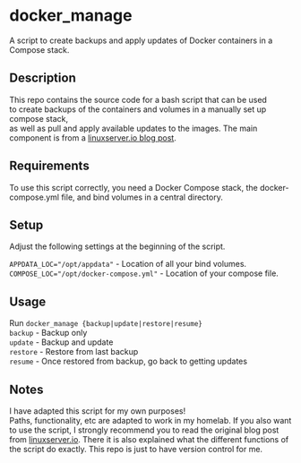 # docker_manage
A script to create backups and apply updates of Docker containers in a Compose stack.

## Description
This repo contains the source code for a bash script that can be used  
to create backups of the containers and volumes in a manually set up compose stack,  
as well as pull and apply available updates to the images.
The main component is from a [linuxserver.io blog post](https://www.linuxserver.io/blog/2019-10-01-updating-and-backing-up-docker-containers-with-version-control).

## Requirements
To use this script correctly, you need a Docker Compose stack, the docker-compose.yml file, and bind volumes in a central directory.

## Setup
Adjust the following settings at the beginning of the script.

`APPDATA_LOC="/opt/appdata"` - Location of all your bind volumes.  
`COMPOSE_LOC="/opt/docker-compose.yml"` - Location of your compose file.

## Usage
Run `docker_manage {backup|update|restore|resume}`  
`backup` - Backup only  
`update` - Backup and update  
`restore` - Restore from last backup  
`resume` - Once restored from backup, go back to getting updates

## Notes
I have adapted this script for my own purposes!  
Paths, functionality, etc are adapted to work in my homelab. If you also want to use the script, I strongly recommend you to read the original blog post from [linuxserver.io](https://www.linuxserver.io/blog/2019-10-01-updating-and-backing-up-docker-containers-with-version-control). There it is also explained what the different functions of the script do exactly. This repo is just to have version control for me.
